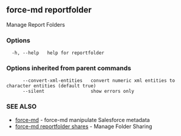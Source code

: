 ## force-md reportfolder

Manage Report Folders

### Options

```
  -h, --help   help for reportfolder
```

### Options inherited from parent commands

```
      --convert-xml-entities   convert numeric xml entities to character entities (default true)
      --silent                 show errors only
```

### SEE ALSO

* [force-md](force-md.md)	 - force-md manipulate Salesforce metadata
* [force-md reportfolder shares](force-md_reportfolder_shares.md)	 - Manage Folder Sharing

